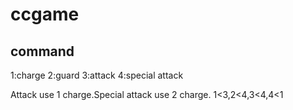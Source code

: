 # ccgame

## command
1:charge
2:guard
3:attack
4:special attack

Attack use 1 charge.Special attack use 2 charge.
1<3,2<4,3<4,4<1
